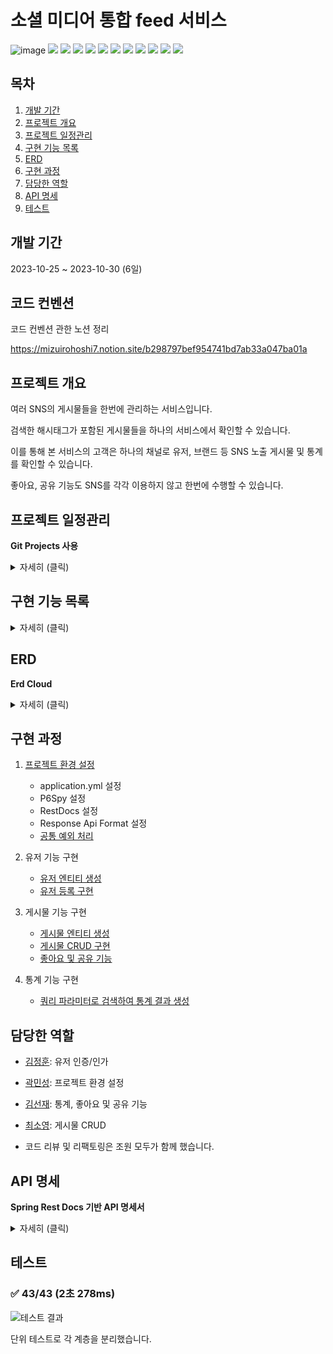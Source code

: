 # 소셜 미디어 통합 feed 서비스

![image](https://github.com/wanted-preonboarding-team-m/01_SocialIntegrateFreed/assets/86940335/9b560f6e-8a9d-4398-98dd-e24ac97ac7e4)
<img src="https://img.shields.io/badge/Java-ED8B00?style=for-the-badge&logo=openjdk&logoColor=white"/></a>
<img src="https://img.shields.io/badge/Gradle-02303A?style=for-the-badge&logo=gradle&logoColor=white"/></a>
<img src="https://img.shields.io/badge/Spring Boot 3.1.5-6DB33F?style=for-the-badge&logo=spring&logoColor=white"/></a>
<img src="https://img.shields.io/badge/Spring Security-6DB33F?style=for-the-badge&logo=spring-security&logoColor=white"/></a>
<img src="https://img.shields.io/badge/Spring rest docs-6DB33F?style=for-the-badge"/></a>
<img src="https://img.shields.io/badge/JWT-000000?style=for-the-badge&logo=json-web-tokens&logoColor=white"/></a>
<img src="https://img.shields.io/badge/Spring Data JPA-gray?style=for-the-badge&logoColor=white"/></a>
<img src="https://img.shields.io/badge/QueryDSL-0078D4?style=for-the-badge&logo=Spring Data JPA&logoColor=white"/></a>
<img src="https://img.shields.io/badge/MySQL 8-4479A1?style=for-the-badge&logo=MySQL&logoColor=white"/></a>
<img src="https://img.shields.io/badge/Junit-25A162?style=for-the-badge&logo=JUnit5&logoColor=white"/></a>
<img src="https://img.shields.io/badge/Mockito-6DB33F?style=for-the-badge"/></a>

## 목차

1. [개발 기간](#개발-기간)
2. [프로젝트 개요](#프로젝트-개요)
3. [프로젝트 일정관리](#프로젝트-일정관리)
4. [구현 기능 목록](#구현-기능-목록)
5. [ERD](#erd)
6. [구현 과정](#구현-과정)
7. [담당한 역할](#담당한-역할)
8. [API 명세](#api-명세)
9. [테스트](#테스트)

## 개발 기간

2023-10-25 ~ 2023-10-30 (6일)

## 코드 컨벤션

코드 컨벤션 관한 노션 정리

https://mizuirohoshi7.notion.site/b298797bef954741bd7ab33a047ba01a

## 프로젝트 개요

여러 SNS의 게시물들을 한번에 관리하는 서비스입니다.

검색한 해시태그가 포함된 게시물들을 하나의 서비스에서 확인할 수 있습니다.

이를 통해 본 서비스의 고객은 하나의 채널로 유저, 브랜드 등 SNS 노출 게시물 및 통계를 확인할 수 있습니다.

좋아요, 공유 기능도 SNS를 각각 이용하지 않고 한번에 수행할 수 있습니다.

## 프로젝트 일정관리

**Git Projects 사용**

<details>
    <summary>자세히 (클릭)</summary>

[Git Projects 링크 (클릭)](https://github.com/orgs/wanted-preonboarding-team-m/projects/1/views/5)
![image](https://github.com/kawkmin/smart_budget_craft/assets/86940335/a0d7f93b-e160-4a9d-a62d-e3c2ffabd36e)

</details>


## 구현 기능 목록

<details>
    <summary>자세히 (클릭)</summary>

- 유저

  - 회원가입
  - 가입승인
  - 로그인

- 피드

  - 피드 목록
  - 피드 상세
  - 피드 좋아요 (실제 연동은 구현되지 않았습니다.)
  - 피드 공유 (실제 연동은 구현되지 않았습니다.)

- 통계
  - 해시태그를 날짜 혹은 시간으로 조회

</details>

## ERD

**Erd Cloud**

<details>
    <summary>자세히 (클릭)</summary>

![erd](https://github.com/wanted-preonboarding-team-m/.github/assets/142835195/656e203d-677d-41a6-8109-b12db38047f9)

</details>

## 구현 과정

1. [프로젝트 환경 설정](https://github.com/wanted-preonboarding-team-m/01_SocialIntegrateFreed/issues/1)

   - application.yml 설정
   - P6Spy 설정
   - RestDocs 설정
   - Response Api Format 설정
   - [공통 예외 처리](https://github.com/wanted-preonboarding-team-m/01_SocialIntegrateFreed/issues/5)

2. 유저 기능 구현

   - [유저 엔티티 생성](https://github.com/wanted-preonboarding-team-m/01_SocialIntegrateFreed/issues/2)
   - [유저 등록 구현](https://github.com/wanted-preonboarding-team-m/01_SocialIntegrateFreed/issues/6)

3. 게시물 기능 구현

   - [게시물 엔티티 생성](https://github.com/wanted-preonboarding-team-m/01_SocialIntegrateFreed/issues/7)
   - [게시물 CRUD 구현](https://github.com/wanted-preonboarding-team-m/01_SocialIntegrateFreed/issues/11)
   - [좋아요 및 공유 기능](https://github.com/wanted-preonboarding-team-m/01_SocialIntegrateFreed/issues/33)

4. 통계 기능 구현
   - [쿼리 파라미터로 검색하여 통계 결과 생성](https://github.com/wanted-preonboarding-team-m/01_SocialIntegrateFreed/issues/22)

## 담당한 역할

- [김정훈](https://github.com/jhva): 유저 인증/인가
- [곽민성](https://github.com/kawkmin): 프로젝트 환경 설정
- [김선재](https://github.com/mizuirohoshi7): 통계, 좋아요 및 공유 기능
- [최소영](https://github.com/soyeong125): 게시물 CRUD

- 코드 리뷰 및 리팩토링은 조원 모두가 함께 했습니다.

## API 명세

**Spring Rest Docs 기반 API 명세서**


<details>
    <summary>자세히 (클릭)</summary>


[API 명세서 보기 (클릭)](https://wanted-preonboarding-team-m.github.io/01_SocialIntegrateFreed/src/main/resources/static/index.html)
![image](https://github.com/kawkmin/smart_budget_craft/assets/86940335/bdaf41ab-9ad4-43a7-894d-7c940986cce3)


</details>

## 테스트

### ✅ 43/43 (2초 278ms)

![테스트 결과](https://github.com/wanted-preonboarding-team-m/01_SocialIntegrateFreed/assets/86940335/de460e75-9c09-407c-84a3-d3b681f19f96)

단위 테스트로 각 계층을 분리했습니다.
